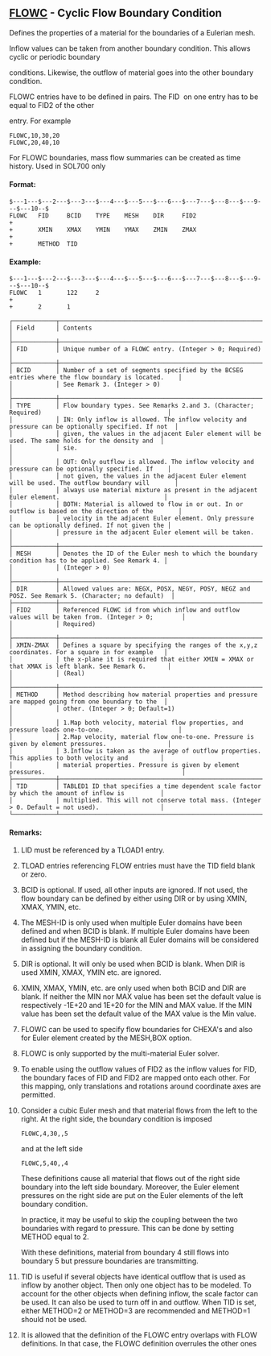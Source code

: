 ## [FLOWC](https://nexus.hexagon.com/documentationcenter/bundle/MSC_Nastran_2022.4/page/Nastran_Combined_Book/qrg/bulkfgil/TOC.FLOWC.xhtml) - Cyclic Flow Boundary Condition

Defines the properties of a material for the boundaries of a Eulerian mesh.

Inflow values can be taken from another boundary condition. This allows cyclic or periodic boundary

conditions. Likewise, the outflow of material goes into the other boundary condition.

FLOWC entries have to be defined in pairs. The  FID  on one entry has to be equal to  FID2  of the other

entry. For example

```nastran
FLOWC,10,30,20
FLOWC,20,40,10
```

For FLOWC boundaries, mass flow summaries can be created as time history. Used in SOL700 only

#### Format:

```nastran
$---1---$---2---$---3---$---4---$---5---$---6---$---7---$---8---$---9---$---10--$
FLOWC   FID     BCID    TYPE    MESH    DIR     FID2                    +       
+       XMIN    XMAX    YMIN    YMAX    ZMIN    ZMAX                    +       
+       METHOD  TID                                                             
```

#### Example:

```nastran
$---1---$---2---$---3---$---4---$---5---$---6---$---7---$---8---$---9---$---10--$
FLOWC   1       122     2                                                       
+                                                                               
+       2       1                                                               
```

```text
┌────────────┬───────────────────────────────────────────────────────────────────────────────────────────────────┐
│ Field      │ Contents                                                                                          │
├────────────┼───────────────────────────────────────────────────────────────────────────────────────────────────┤
│ FID        │ Unique number of a FLOWC entry. (Integer > 0; Required)                                           │
├────────────┼───────────────────────────────────────────────────────────────────────────────────────────────────┤
│ BCID       │ Number of a set of segments specified by the BCSEG entries where the flow boundary is located.    │
│            │ See Remark 3. (Integer > 0)                                                                       │
├────────────┼───────────────────────────────────────────────────────────────────────────────────────────────────┤
│ TYPE       │ Flow boundary types. See Remarks 2.and 3. (Character; Required)                                   │
│            │ IN: Only inflow is allowed. The inflow velocity and pressure can be optionally specified. If not  │
│            │ given, the values in the adjacent Euler element will be used. The same holds for the density and  │
│            │ sie.                                                                                              │
│            │ OUT: Only outflow is allowed. The inflow velocity and pressure can be optionally specified. If    │
│            │ not given, the values in the adjacent Euler element will be used. The outflow boundary will       │
│            │ always use material mixture as present in the adjacent Euler element.                             │
│            │ BOTH: Material is allowed to flow in or out. In or outflow is based on the direction of the       │
│            │ velocity in the adjacent Euler element. Only pressure can be optionally defined. If not given the │
│            │ pressure in the adjacent Euler element will be taken.                                             │
├────────────┼───────────────────────────────────────────────────────────────────────────────────────────────────┤
│ MESH       │ Denotes the ID of the Euler mesh to which the boundary condition has to be applied. See Remark 4. │
│            │ (Integer > 0)                                                                                     │
├────────────┼───────────────────────────────────────────────────────────────────────────────────────────────────┤
│ DIR        │ Allowed values are: NEGX, POSX, NEGY, POSY, NEGZ and POSZ. See Remark 5. (Character; no default)  │
├────────────┼───────────────────────────────────────────────────────────────────────────────────────────────────┤
│ FID2       │ Referenced FLOWC id from which inflow and outflow values will be taken from. (Integer > 0;        │
│            │ Required)                                                                                         │
├────────────┼───────────────────────────────────────────────────────────────────────────────────────────────────┤
│ XMIN-ZMAX  │ Defines a square by specifying the ranges of the x,y,z coordinates. For a square in for example   │
│            │ the x-plane it is required that either XMIN = XMAX or that XMAX is left blank. See Remark 6.      │
│            │ (Real)                                                                                            │
├────────────┼───────────────────────────────────────────────────────────────────────────────────────────────────┤
│ METHOD     │ Method describing how material properties and pressure are mapped going from one boundary to the  │
│            │ other. (Integer > 0; Default=1)                                                                   │
│            │ 1.Map both velocity, material flow properties, and pressure loads one-to-one.                     │
│            │ 2.Map velocity, material flow one-to-one. Pressure is given by element pressures.                 │
│            │ 3.Inflow is taken as the average of outflow properties. This applies to both velocity and         │
│            │ material properties. Pressure is given by element pressures.                                      │
├────────────┼───────────────────────────────────────────────────────────────────────────────────────────────────┤
│ TID        │ TABLED1 ID that specifies a time dependent scale factor by which the amount of inflow is          │
│            │ multiplied. This will not conserve total mass. (Integer > 0. Default = not used).                 │
└────────────┴───────────────────────────────────────────────────────────────────────────────────────────────────┘
```

#### Remarks:

1. LID must be referenced by a TLOAD1 entry.
2. TLOAD entries referencing FLOW entries must have the TID field blank or zero.
3. BCID is optional. If used, all other inputs are ignored. If not used, the flow boundary can be defined by either using DIR or by using XMIN, XMAX, YMIN, etc.
4. The MESH-ID is only used when multiple Euler domains have been defined and when BCID is blank. If multiple Euler domains have been defined but if the MESH-ID is blank all Euler domains will be considered in assigning the boundary condition.
5. DIR is optional. It will only be used when BCID is blank. When DIR is used XMIN, XMAX, YMIN etc. are ignored.
6. XMIN, XMAX, YMIN, etc. are only used when both BCID and DIR are blank. If neither the MIN nor MAX value has been set the default value is respectively -1E+20 and 1E+20 for the MIN and MAX value. If the MIN value has been set the default value of the MAX value is the Min value.
7. FLOWC can be used to specify flow boundaries for CHEXA's and also for Euler element created by the MESH,BOX option.
8. FLOWC is only supported by the multi-material Euler solver.
9. To enable using the outflow values of FID2 as the inflow values for FID, the boundary faces of FID and FID2 are mapped onto each other. For this mapping, only translations and rotations around coordinate axes are permitted.
10. Consider a cubic Euler mesh and that material flows from the left to the right. At the right side, the boundary condition is imposed

     ```nastran
     FLOWC,4,30,,5
     ```

     and at the left side

     ```nastran
     FLOWC,5,40,,4
     ```

     These definitions cause all material that flows out of the right side boundary into the left side boundary. Moreover, the Euler element pressures on the right side are put on the Euler elements of the left boundary condition.

     In practice, it may be useful to skip the coupling between the two boundaries with regard to pressure. This can be done by setting METHOD equal to 2.

     With these definitions, material from boundary 4 still flows into boundary 5 but pressure boundaries are transmitting.

11. TID is useful if several objects have identical outflow that is used as inflow by another object. Then only one object has to be modeled. To account for the other objects when defining inflow, the scale factor can be used. It can also be used to turn off in and outflow. When TID is set, either METHOD=2 or METHOD=3 are recommended and METHOD=1 should not be used.
12. It is allowed that the definition of the FLOWC entry overlaps with FLOW definitions. In that case, the FLOWC definition overrules the other ones
